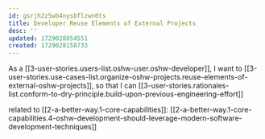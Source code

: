 ```yaml
---
id: gsrjh2z5wb4nysbflzwn0ts
title: Developer Reuse Elements of External Projects
desc: ''
updated: 1729028854551
created: 1729028158733
---
```


As a [[3-user-stories.users-list.oshw-user.oshw-developer]],
I want to [[3-user-stories.use-cases-list.organize-oshw-projects.reuse-elements-of-external-oshw-projects]],
so that I can [[3-user-stories.rationales-list.conform-to-dry-principle.build-upon-previous-engineering-effort]]

related to [[2-a-better-way.1-core-capabilities]]: [[2-a-better-way.1-core-capabilities.4-oshw-development-should-leverage-modern-software-development-techniques]]
